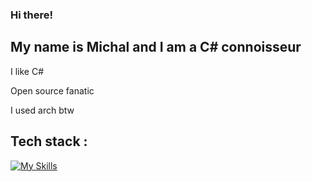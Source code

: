 ### Hi there!
## My name is Michal and I am a C# connoisseur

I like C# <br>

Open source fanatic

I used arch btw

## Tech stack : 
[![My Skills](https://skillicons.dev/icons?i=dotnet,cs,azure,postgres,react,ts,py,linux)](https://skillicons.dev)
